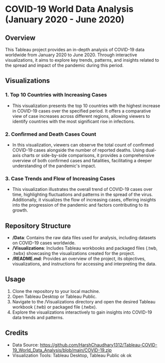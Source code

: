 # COVID-19 World Data Analysis (January 2020 - June 2020)

## Overview
This Tableau project provides an in-depth analysis of COVID-19 data worldwide from January 2020 to June 2020. Through interactive visualizations, it aims to explore key trends, patterns, and insights related to the spread and impact of the pandemic during this period.

## Visualizations

### 1. Top 10 Countries with Increasing Cases
- This visualization presents the top 10 countries with the highest increase in COVID-19 cases over the specified period. It offers a comparative view of case increases across different regions, allowing viewers to identify countries with the most significant rise in infections.

### 2. Confirmed and Death Cases Count
- In this visualization, viewers can observe the total count of confirmed COVID-19 cases alongside the number of reported deaths. Using dual-axis charts or side-by-side comparisons, it provides a comprehensive overview of both confirmed cases and fatalities, facilitating a deeper understanding of the pandemic's impact.

### 3. Case Trends and Flow of Increasing Cases
- This visualization illustrates the overall trend of COVID-19 cases over time, highlighting fluctuations and patterns in the spread of the virus. Additionally, it visualizes the flow of increasing cases, offering insights into the progression of the pandemic and factors contributing to its growth.

## Repository Structure
- **/Data**: Contains the raw data files used for analysis, including datasets on COVID-19 cases worldwide.
- **/Visualizations**: Includes Tableau workbooks and packaged files (.twb, .twbx) showcasing the visualizations created for the project.
- **/README.md**: Provides an overview of the project, its objectives, visualizations, and instructions for accessing and interpreting the data.

## Usage
1. Clone the repository to your local machine.
2. Open Tableau Desktop or Tableau Public.
3. Navigate to the /Visualizations directory and open the desired Tableau workbook (.twb) or packaged file (.twbx).
4. Explore the visualizations interactively to gain insights into COVID-19 data trends and patterns.

## Credits
- Data Source: https://github.com/HarshChaudhary1312/Tableau-COVID-19_World_Data_Analysis/blob/main/COVID-19.zip
- Visualization Tools: Tableau Desktop, Tableau Public
ok ok
